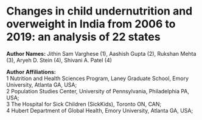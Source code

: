 # Changes in child undernutrition and overweight in India from 2006 to 2019: an analysis of 22 states 

**Author Names:** Jithin Sam Varghese (1), Aashish Gupta (2), Rukshan Mehta (3), Aryeh D. Stein (4), Shivani A. Patel (4)

**Author Affiliations:**   
1 Nutrition and Health Sciences Program, Laney Graduate School, Emory University, Atlanta GA, USA;    
2 Population Studies Center, University of Pennsylvania, Philadelphia PA, USA;   
3 The Hospital for Sick Children (SickKids), Toronto ON, CAN;   
4 Hubert Department of Global Health, Emory University, Atlanta GA, USA;   

